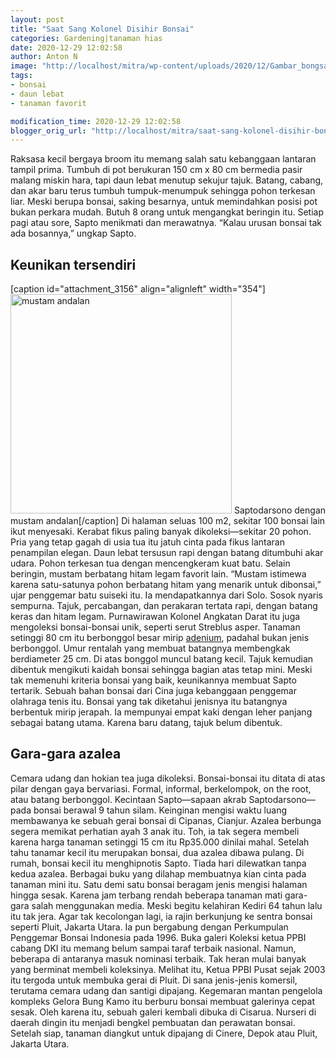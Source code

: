 ```yaml
---
layout: post
title: "Saat Sang Kolonel Disihir Bonsai"
categories: Gardening|tanaman hias
date: 2020-12-29 12:02:58
author: Anton N
image: "http://localhost/mitra/wp-content/uploads/2020/12/Gambar_bongsai1_750x768.jpg"
tags:
- bonsai
- daun lebat
- tanaman favorit

modification_time: 2020-12-29 12:02:58
blogger_orig_url: "http://localhost/mitra/saat-sang-kolonel-disihir-bonsai.html"
---
```


Raksasa kecil bergaya broom itu memang salah satu kebanggaan lantaran tampil prima. Tumbuh di pot berukuran 150 cm x 80 cm bermedia pasir malang miskin hara, tapi daun lebat menutup sekujur tajuk. Batang, cabang, dan akar baru terus tumbuh tumpuk-menumpuk sehingga pohon terkesan liar.
Meski berupa bonsai, saking besarnya, untuk memindahkan posisi pot bukan perkara mudah. Butuh 8 orang untuk mengangkat beringin itu. Setiap pagi atau sore, Sapto menikmati dan merawatnya. “Kalau urusan bonsai tak ada bosannya,” ungkap Sapto.
<h2 id="Unik">Keunikan tersendiri</h2>
[caption id="attachment_3156" align="alignleft" width="354"]<a href="http://127.0.0.1/mitra/wp-content/uploads/2020/12/Gambar_bongsai_774x768.jpg"><img class="wp-image-3156" src="http://127.0.0.1/mitra/wp-content/uploads/2020/12/Gambar_bongsai_774x768.jpg" alt="mustam andalan" width="354" height="351" /></a> Saptodarsono dengan mustam andalan[/caption]
Di halaman seluas 100 m2, sekitar 100 bonsai lain ikut menyesaki. Kerabat fikus paling banyak dikoleksi—sekitar 20 pohon. Pria yang tetap gagah di usia tua itu jatuh cinta pada fikus lantaran penampilan elegan. Daun lebat tersusun rapi dengan batang ditumbuhi akar udara. Pohon terkesan tua dengan mencengkeram kuat batu.
Selain beringin, mustam berbatang hitam legam favorit lain. “Mustam istimewa karena satu-satunya pohon berbatang hitam yang menarik untuk dibonsai,” ujar penggemar batu suiseki itu. Ia mendapatkannya dari Solo. Sosok nyaris sempurna. Tajuk, percabangan, dan perakaran tertata rapi, dengan batang keras dan hitam legam.
Purnawirawan Kolonel Angkatan Darat itu juga mengoleksi bonsai-bonsai unik, seperti serut Streblus asper. Tanaman setinggi 80 cm itu berbonggol besar mirip <a class="wpil_keyword_link " href="http://127.0.0.1/mitra/topik/adenium"  title="adenium" data-wpil-keyword-link="linked">adenium</a>, padahal bukan jenis berbonggol. Umur rentalah yang membuat batangnya membengkak berdiameter 25 cm.
Di atas bonggol muncul batang kecil. Tajuk kemudian dibentuk mengikuti kaidah bonsai sehingga bagian atas tetap mini. Meski tak memenuhi kriteria bonsai yang baik, keunikannya membuat Sapto tertarik.
Sebuah bahan bonsai dari Cina juga kebanggaan penggemar olahraga tenis itu. Bonsai yang tak diketahui jenisnya itu batangnya berbentuk mirip jerapah. Ia mempunyai empat kaki dengan leher panjang sebagai batang utama. Karena baru datang, tajuk belum dibentuk.
<h2 id="azalea">Gara-gara azalea</h2>
Cemara udang dan hokian tea juga dikoleksi. Bonsai-bonsai itu ditata di atas pilar dengan gaya bervariasi. Formal, informal, berkelompok, on the root, atau batang berbonggol. Kecintaan Sapto—sapaan akrab Saptodarsono—pada bonsai berawal 9 tahun silam. Keinginan mengisi waktu luang membawanya ke sebuah gerai bonsai di Cipanas, Cianjur. Azalea berbunga segera memikat perhatian ayah 3 anak itu. Toh, ia tak segera membeli karena harga tanaman setinggi 15 cm itu Rp35.000 dinilai mahal. Setelah tahu tanamar kecil itu merupakan bonsai, dua azalea dibawa pulang.
Di rumah, bonsai kecil itu menghipnotis Sapto. Tiada hari dilewatkan tanpa kedua azalea. Berbagai buku yang dilahap membuatnya kian cinta pada tanaman mini itu. Satu demi satu bonsai beragam jenis mengisi halaman hingga sesak.
Karena jam terbang rendah beberapa tanaman mati gara-gara salah menggunakan media. Meski begitu kelahiran Kediri 64 tahun lalu itu tak jera. Agar tak kecolongan lagi, ia rajin berkunjung ke sentra bonsai seperti Pluit, Jakarta Utara. Ia pun bergabung dengan Perkumpulan Penggemar Bonsai Indonesia pada 1996.
Buka galeri
Koleksi ketua PPBI cabang DKI itu memang belum sampai taraf terbaik nasional. Namun, beberapa di antaranya
masuk nominasi terbaik. Tak heran mulai banyak yang berminat membeli koleksinya.
Melihat itu, Ketua PPBI Pusat sejak 2003 itu tergoda untuk membuka gerai di Pluit. Di sana jenis-jenis komersil, terutama cemara udang dan santigi dipajang. Kegemaran mantan pengelola kompleks Gelora Bung Kamo itu berburu bonsai membuat galerinya cepat sesak.
Oleh karena itu, sebuah galeri kembali dibuka di Cisarua. Nurseri di daerah dingin itu menjadi bengkel pembuatan dan perawatan bonsai. Setelah siap, tanaman diangkut untuk dipajang di Cinere, Depok atau Pluit, Jakarta Utara.
